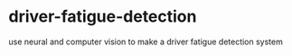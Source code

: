 # driver-fatigue-detection
use neural and computer vision to make a driver fatigue detection system
